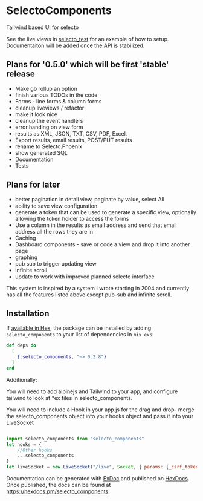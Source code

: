 
# SelectoComponents

Tailwind based UI for selecto

See the live views in [selecto_test](https://github.com/selecto-elixir/selecto_test) for an example of how to setup. Documentaiton will be added once the API is stabilized.

## Plans for '0.5.0' which will be first 'stable' release

- Make gb rollup an option
- finish various TODOs in the code
- Forms - line forms & column forms
- cleanup liveviews / refactor
- make it look nice
- cleanup the event handlers
- error handing on view form
- results as XML, JSON, TXT, CSV, PDF, Excel.
- Export results, email results, POST/PUT results
- rename to Selecto.Phoenix
- show generated SQL
- Documentation
- Tests

## Plans for later

- better pagination in detail view, paginate by value, select All
- ability to save view configuration
- generate a token that can be used to generate a specific view, optionally allowing the token holder to access the forms
- Use a column in the results as email address and send that email address all the rows they are in
- Caching
- Dashboard components - save or code a view and drop it into another page
- graphing
- pub sub to trigger updating view
- infinite scroll
- update to work with improved planned selecto interface

This system is inspired by a system I wrote starting in 2004 and currently has all the features listed above except pub-sub and infinite scroll.

## Installation

If [available in Hex](https://hex.pm/docs/publish), the package can be installed
by adding `selecto_components` to your list of dependencies in `mix.exs`:

```elixir
def deps do
  [
    {:selecto_components, "~> 0.2.8"}
  ]
end
```

Additionally:

You will need to add alpinejs and Tailwind to your app, and configure tailwind to look at *ex files in selecto_components.

You will need to include a Hook in your app.js for the drag and drop- merge the selecto_components object into your hooks object and pass it into your LiveSocket

```javascript

import selecto_components from "selecto_components"
let hooks = {
    //Other hooks
    ...selecto_components
}
let liveSocket = new LiveSocket("/live", Socket, { params: {_csrf_token: csrfToken}, hooks })

```

Documentation can be generated with [ExDoc](https://github.com/elixir-lang/ex_doc)
and published on [HexDocs](https://hexdocs.pm). Once published, the docs can
be found at <https://hexdocs.pm/selecto_components>.
